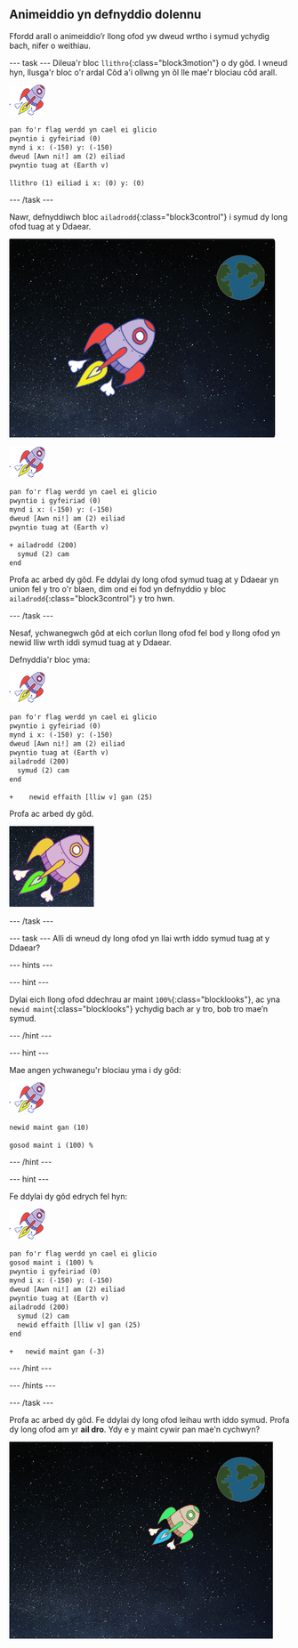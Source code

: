 ## Animeiddio yn defnyddio dolennu

Ffordd arall o animeiddio’r llong ofod yw dweud wrtho i symud ychydig bach, nifer o weithiau.

--- task --- Dileua'r bloc `llithro`{:class="block3motion"} o dy gôd. I wneud hyn, llusga'r bloc o'r ardal Côd a'i ollwng yn ôl lle mae'r blociau côd arall.

![Corlun llong ofod](images/sprite-spaceship.png)

```blocks3
pan fo'r flag werdd yn cael ei glicio
pwyntio i gyfeiriad (0)
mynd i x: (-150) y: (-150)
dweud [Awn ni!] am (2) eiliad
pwyntio tuag at (Earth v)

llithro (1) eiliad i x: (0) y: (0)
```

--- /task ---

Nawr, defnyddiwch bloc `ailadrodd`{:class="block3control"} i symud dy long ofod tuag at y Ddaear.

![Profi animeiddiad llong ofod](images/space-animate-stage.png)

![Corlun llong ofod](images/sprite-spaceship.png)

```blocks3
pan fo'r flag werdd yn cael ei glicio
pwyntio i gyfeiriad (0)
mynd i x: (-150) y: (-150)
dweud [Awn ni!] am (2) eiliad
pwyntio tuag at (Earth v)

+ ailadrodd (200) 
  symud (2) cam
end
```

Profa ac arbed dy gôd. Fe ddylai dy long ofod symud tuag at y Ddaear yn union fel y tro o'r blaen, dim ond ei fod yn defnyddio y bloc `ailadrodd`{:class="block3control"} y tro hwn.

--- /task ---

Nesaf, ychwanegwch gôd at eich corlun llong ofod fel bod y llong ofod yn newid lliw wrth iddi symud tuag at y Ddaear.

Defnyddia'r bloc yma:

![Corlun llong ofod](images/sprite-spaceship.png)

```blocks3
pan fo'r flag werdd yn cael ei glicio
pwyntio i gyfeiriad (0)
mynd i x: (-150) y: (-150)
dweud [Awn ni!] am (2) eiliad
pwyntio tuag at (Earth v)
ailadrodd (200) 
  symud (2) cam
end

+    newid effaith [lliw v] gan (25)
```

Profa ac arbed dy gôd.

![Profi llong ofod sy'n newid lliw](images/space-colour-test.png)

--- /task ---

--- task --- Alli di wneud dy long ofod yn llai wrth iddo symud tuag at y Ddaear?

--- hints ---


--- hint ---

Dylai eich llong ofod ddechrau ar maint `100%`{:class="blocklooks"}, ac yna `newid maint`{:class="blocklooks"} ychydig bach ar y tro, bob tro mae’n symud.

--- /hint ---

--- hint ---

Mae angen ychwanegu'r blociau yma i dy gôd:

![Corlun llong ofod](images/sprite-spaceship.png)

```blocks3
newid maint gan (10)

gosod maint i (100) %
```

--- /hint ---

--- hint ---

Fe ddylai dy gôd edrych fel hyn:

![Corlun llong ofod](images/sprite-spaceship.png)

```blocks3
pan fo'r flag werdd yn cael ei glicio
gosod maint i (100) %
pwyntio i gyfeiriad (0)
mynd i x: (-150) y: (-150)
dweud [Awn ni!] am (2) eiliad
pwyntio tuag at (Earth v)
ailadrodd (200) 
  symud (2) cam
  newid effaith [lliw v] gan (25)
end

+   newid maint gan (-3)
```

--- /hint ---

--- /hints ---

--- /task ---

Profa ac arbed dy gôd. Fe ddylai dy long ofod leihau wrth iddo symud. Profa dy long ofod am yr **ail dro**. Ydy e y maint cywir pan mae'n cychwyn?

![Profi llong ofod sy'n lleihau](images/space-size-test.png)